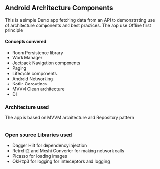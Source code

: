## Android Architecture Components
This is a simple Demo app fetching data from an API to demonstrating use of architecture components and best practices.
The app use Offline first principle

#### Concepts convered
* Room Persistence library
* Work Manager 
* Jectpack Navigation components
* Paging
* Lifecycle components
* Android Networking
* Kotlin Coroutines 
* MVVM Clean architecture
* DI 

### Architecture used
The app is based on MVVM architecture and Repository pattern

![]()

### Open source Libraries used
* Dagger Hilt for dependency injection
* Retrofit2 and Moshi Converter for making network calls
* Picasso for loading images
* OkHttp3 for logging for interceptors and logging
